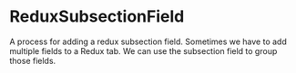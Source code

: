 # ReduxSubsectionField
A process for adding a redux subsection field. Sometimes we have to add multiple fields to a Redux tab. We can use the subsection field to group those fields.
